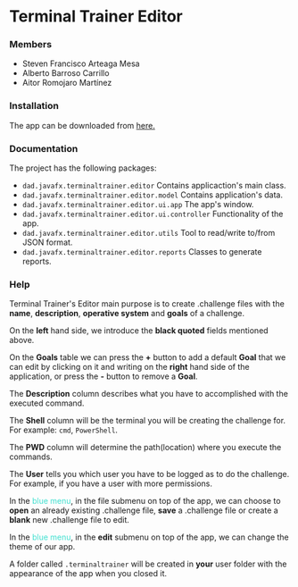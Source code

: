 # 					Terminal Trainer Editor

### Members

* Steven Francisco Arteaga Mesa
* Alberto Barroso Carrillo
* Aitor Romojaro Martínez



### Installation

The app can be downloaded from  [here.][id]

[id]: https://github.com/dam-dad/TerminalTrainer/releases/tag/1.0

### Documentation

The project has the following packages:

* `dad.javafx.terminaltrainer.editor` Contains applicaction's main class.
* `dad.javafx.terminaltrainer.editor.model` Contains application's data.
* `dad.javafx.terminaltrainer.editor.ui.app` The app's window.
* `dad.javafx.terminaltrainer.editor.ui.controller` Functionality of the app.
* `dad.javafx.terminaltrainer.editor.utils` Tool to read/write to/from JSON  format.
* `dad.javafx.terminaltrainer.editor.reports` Classes to generate reports.



### Help

Terminal Trainer's Editor main purpose is to create .challenge files with the **name**, **description**, **operative system** and **goals** of a challenge.



On the **left** hand side, we introduce the **black quoted** fields mentioned above.

On the **Goals** table we can press the **+** button to add a default **Goal** that we can edit by clicking on it and writing on the **right** hand side of the application, or press the **-** button to remove a **Goal**.



The **Description** column describes what you have to accomplished with the executed command.

The **Shell** column will be the terminal you will be creating the challenge for. For example: `cmd`, `PowerShell`.

The **PWD** column will determine the path(location) where you execute the commands.

The **User** tells you which user you have to be logged as to do the challenge. For example, if you  have a user with more permissions.



In the <span style='color:turquoise'>blue menu</span>, in the file submenu on top of the app, we can choose to **open** an already existing .challenge file, **save** a .challenge file or create a **blank** new .challenge file to edit.

In the <span style='color:turquoise'>blue menu</span>, in the **edit** submenu on top of the app, we can change the theme of our app.



A folder called `.terminaltrainer` will be created in **your** user folder with the appearance of the app when you closed it.

